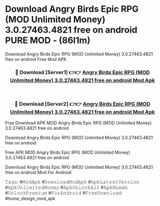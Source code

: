 # Download Angry Birds Epic RPG (MOD Unlimited Money) 3.0.27463.4821 free on android PURE MOD - (86l1m)
Download Angry Birds Epic RPG (MOD Unlimited Money) 3.0.27463.4821 free on android Free Mod APK

<div align="center">
<h3>🔴 Download [Server1] 👉👉 <a href="https://apk-comot.site?title=Angry_Birds_Epic_RPG_(MOD_Unlimited_Money)_3.0.27463.4821_free_on_android">Angry Birds Epic RPG (MOD Unlimited Money) 3.0.27463.4821 free on android Mod Apk</a></h3><br>

<h3>🔴 Download [Server2] 👉👉 <a href="https://apk-comot.site?title=Angry_Birds_Epic_RPG_(MOD_Unlimited_Money)_3.0.27463.4821_free_on_android">Angry Birds Epic RPG (MOD Unlimited Money) 3.0.27463.4821 free on android Mod Apk</a></h3>
</div>


Free Download APK MOD Angry Birds Epic RPG (MOD Unlimited Money) 3.0.27463.4821 free on android

Download Angry Birds Epic RPG (MOD Unlimited Money) 3.0.27463.4821 free on android 

Free APK MOD Angry Birds Epic RPG (MOD Unlimited Money) 3.0.27463.4821 free on android 

Download Angry Birds Epic RPG (MOD Unlimited Money) 3.0.27463.4821 free on android Mod For Android

𝚃𝚊𝚐𝚜: #𝙼𝚘𝚍𝙰𝚙𝚔 #𝙳𝚘𝚠𝚗𝚕𝚘𝚊𝚍𝙼𝚘𝚍𝙰𝚙𝚔 #𝙰𝚙𝚔𝙻𝚊𝚝𝚎𝚜𝚝𝚅𝚎𝚛𝚜𝚒𝚘𝚗 #𝙰𝚙𝚔𝚄𝚗𝚕𝚒𝚖𝚒𝚝𝚎𝚍𝙼𝚘𝚗𝚎𝚢 #𝙰𝚙𝚔𝚄𝚗𝚕𝚘𝚌𝚔𝙰𝚕𝚕 #𝙰𝚙𝚔𝙽𝚘𝙰𝚍𝚜 #𝚄𝚗𝚕𝚘𝚌𝚔𝙿𝚛𝚎𝚖𝚒𝚞𝚖 #𝙵𝚘𝚛𝙰𝚗𝚍𝚛𝚘𝚒𝚍 #𝙵𝚛𝚎𝚎𝙳𝚘𝚠𝚗𝚕𝚘𝚊𝚍 #home_design_mod_apk
